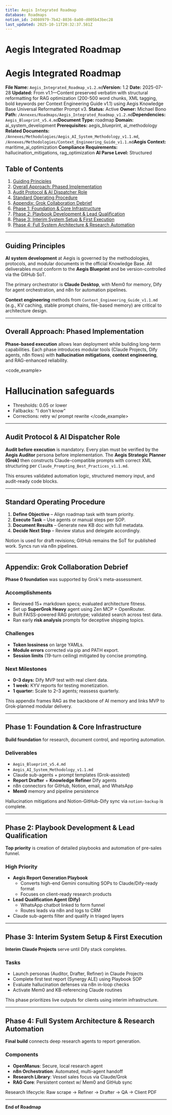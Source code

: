 ```yaml
---
title: Aegis Integrated Roadmap
database: Roadmaps
notion_id: 24080979-7b42-8036-8a00-d005b43bec28
last_updated: 2025-10-11T20:32:37.581Z
---
```


# Aegis Integrated Roadmap


# Aegis Integrated Roadmap


**File Name:** `Aegis_Integrated_Roadmap_v1.2.md`**Version:** 1.2
**Date:** 2025-07-28
**Updated:** From v1.1—Content preserved verbatim with structural reformatting for RAG optimization (200-500 word chunks, XML tagging, bold keywords per Context Engineering Guide v1.1) using Aegis Knowledge Base Universal Reformatter Prompt v3.
**Status:** Active
**Owner:** Michael Bono
**Path:** `/Annexes/Roadmaps/Aegis_Integrated_Roadmap_v1.2.md`**Dependencies:** `Aegis_Blueprint_v5.4.md`**Document Type:** roadmap
**Domain:** ai\_system\_development
**Prerequisites:** aegis\_blueprint, ai\_methodology
**Related Documents:** `/Annexes/Methodologies/Aegis_AI_System_Methodology_v1.1.md`, `/Annexes/Methodologies/Context_Engineering_Guide_v1.1.md`**Aegis Context:** maritime\_ai\_optimization
**Compliance Requirements:** hallucination\_mitigations, rag\_optimization
**AI Parse Level:** Structured


## Table of Contents

1. [Guiding Principles](https://www.notion.so/238809797b4280679808c1a4da8fcd2c?v=238809797b4280ecba64000cf23acdfa&p=240809797b4280368a00d005b43bec28&pm=s#guiding-principles)
2. [Overall Approach: Phased Implementation](https://www.notion.so/238809797b4280679808c1a4da8fcd2c?v=238809797b4280ecba64000cf23acdfa&p=240809797b4280368a00d005b43bec28&pm=s#overall-approach-phased-implementation)
3. [Audit Protocol & AI Dispatcher Role](https://www.notion.so/238809797b4280679808c1a4da8fcd2c?v=238809797b4280ecba64000cf23acdfa&p=240809797b4280368a00d005b43bec28&pm=s#audit-protocol--ai-dispatcher-role)
4. [Standard Operating Procedure](https://www.notion.so/238809797b4280679808c1a4da8fcd2c?v=238809797b4280ecba64000cf23acdfa&p=240809797b4280368a00d005b43bec28&pm=s#standard-operating-procedure)
5. [Appendix: Grok Collaboration Debrief](https://www.notion.so/238809797b4280679808c1a4da8fcd2c?v=238809797b4280ecba64000cf23acdfa&p=240809797b4280368a00d005b43bec28&pm=s#appendix-grok-collaboration-debrief)
6. [Phase 1: Foundation & Core Infrastructure](https://www.notion.so/238809797b4280679808c1a4da8fcd2c?v=238809797b4280ecba64000cf23acdfa&p=240809797b4280368a00d005b43bec28&pm=s#phase-1-foundation--core-infrastructure)
7. [Phase 2: Playbook Development & Lead Qualification](https://www.notion.so/238809797b4280679808c1a4da8fcd2c?v=238809797b4280ecba64000cf23acdfa&p=240809797b4280368a00d005b43bec28&pm=s#phase-2-playbook-development--lead-qualification)
8. [Phase 3: Interim System Setup & First Execution](https://www.notion.so/238809797b4280679808c1a4da8fcd2c?v=238809797b4280ecba64000cf23acdfa&p=240809797b4280368a00d005b43bec28&pm=s#phase-3-interim-system-setup--first-execution)
9. [Phase 4: Full System Architecture & Research Automation](https://www.notion.so/238809797b4280679808c1a4da8fcd2c?v=238809797b4280ecba64000cf23acdfa&p=240809797b4280368a00d005b43bec28&pm=s#phase-4-full-system-architecture--research-automation)

---


## Guiding Principles


**AI system development** at Aegis is governed by the methodologies, protocols, and modular documents in the official Knowledge Base. All deliverables must conform to the **Aegis Blueprint** and be version-controlled via the GitHub SoT.


<important>


The primary orchestrator is **Claude Desktop**, with Mem0 for memory, Dify for agent orchestration, and n8n for automation pipelines.


</important>


**Context engineering** methods from `Context_Engineering_Guide_v1.1.md` (e.g., KV caching, stable prompt chains, file-based memory) are critical to architecture design.


---


## Overall Approach: Phased Implementation


**Phase-based execution** allows lean deployment while building long-term capabilities. Each phase introduces modular tools (Claude Projects, Dify agents, n8n flows) with **hallucination mitigations**, **context engineering**, and RAG-enhanced reliability.


\<code\_example>


# Hallucination safeguards

- Thresholds: 0.05 or lower
- Fallbacks: "I don't know"
- Corrections: retry w/ prompt rewrite
\</code\_example>

---


## Audit Protocol & AI Dispatcher Role


**Audit before execution** is mandatory. Every plan must be verified by the **Aegis Auditor** persona before implementation. The **Aegis Strategic Planner (Grok)** then constructs Claude-compatible prompts with correct XML structuring per `Claude_Prompting_Best_Practices_v1.1.md`.


<thinking>


This ensures validated automation logic, structured memory input, and audit-ready code blocks.


</thinking>


---


## Standard Operating Procedure

1. **Define Objective** – Align roadmap task with team priority.
2. **Execute Task** – Use agents or manual steps per SOP.
3. **Document Results** – Generate new KB doc with full metadata.
4. **Decide Next Step** – Review status and delegate accordingly.

<important>


Notion is used for draft revisions; GitHub remains the SoT for published work. Syncs run via n8n pipelines.


</important>


---


## Appendix: Grok Collaboration Debrief


**Phase 0 foundation** was supported by Grok's meta-assessment.


### Accomplishments

- Reviewed 15+ markdown specs; evaluated architecture fitness.
- Set up **SuperGrok Heavy** agent using Zen MCP + OpenRouter.
- Built FAISS-powered RAG prototype; validated search across test data.
- Ran early **risk analysis** prompts for deceptive shipping topics.

### Challenges

- **Token lossiness** on large YAMLs.
- **Module errors** corrected via pip and PATH export.
- **Session limits** (19-turn ceiling) mitigated by concise prompting.

### Next Milestones

- **0–3 days:** Dify MVP test with real client data.
- **1 week:** KYV reports for testing monetization.
- **1 quarter:** Scale to 2–3 agents; reassess quarterly.

<example>


This appendix frames RAG as the backbone of AI memory and links MVP to Grok-planned modular delivery.


</example>


---


## Phase 1: Foundation & Core Infrastructure


**Build foundation** for research, document control, and reporting automation.


### Deliverables

- `Aegis_Blueprint_v5.4.md`
- `Aegis_AI_System_Methodology_v1.1.md`
- Claude sub-agents + prompt templates (Grok-assisted)
- **Report Drafter** + **Knowledge Refiner** Dify agents
- n8n connectors for GitHub, Notion, email, and WhatsApp
- **Mem0** memory and pipeline persistence

<important>


Hallucination mitigations and Notion-GitHub-Dify sync via `notion-backup` is complete.


</important>


---


## Phase 2: Playbook Development & Lead Qualification


**Top priority** is creation of detailed playbooks and automation of pre-sales funnel.


### High Priority

- **Aegis Report Generation Playbook**
    - Converts high-end Gemini consulting SOPs to Claude/Dify-ready format
    - Focuses on client-ready research products
- **Lead Qualification Agent (Dify)**
    - WhatsApp chatbot linked to form funnel
    - Routes leads via n8n and logs to CRM
- Claude sub-agents filter and qualify in triaged layers

---


## Phase 3: Interim System Setup & First Execution


**Interim Claude Projects** serve until Dify stack completes.


### Tasks

- Launch personas (Auditor, Drafter, Refiner) in Claude Projects
- Complete first test report (Synergy ALE) using Playbook SOP
- Evaluate hallucination defenses via n8n in-loop checks
- Activate Mem0 and KB-referencing Claude routines

<context>


This phase prioritizes live outputs for clients using interim infrastructure.


</context>


---


## Phase 4: Full System Architecture & Research Automation


**Final build** connects deep research agents to report generation.


### Components

- **OpenManus**: Secure, local research agent
- **n8n Orchestration**: Automated, multi-agent handoff
- **Research Library**: Vessel sales focus via Claude/Grok
- **RAG Core**: Persistent context w/ Mem0 and GitHub sync

<thinking>


Research lifecycle: Raw scrape → Refiner → Drafter → QA → Client PDF


</thinking>


---


**End of Roadmap**

